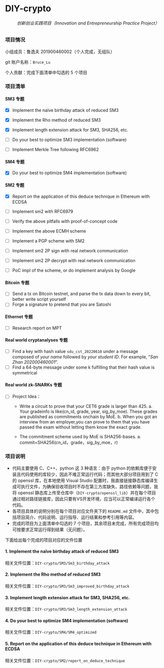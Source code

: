 # DIY-crypto
<h6 align="right">创新创业实践项目（Innovation and Entrepreneurship Practice Project）</h6>

### 项目情况

小组成员：鲁逸夫 201900460002（个人完成，无组队）

git 账户名称：`Bruce_Lu`

个人贡献：完成下面清单中勾选的 5 个项目

### 项目清单

#### SM3 专题

- [x] Implement the naïve birthday attack of reduced SM3 

- [x] Implement the Rho method of reduced SM3

- [x] Implement length extension attack for SM3, SHA256, etc.

- [ ] Do your best to optimize SM3 implementation (software)

- [ ] Implement Merkle Tree following RFC6962

#### SM4 专题

- [x] Do your best to optimize SM4 implementation (software)

#### SM2 专题

- [x] Report on the application of this deduce technique in Ethereum with ECDSA

- [ ] Implement sm2 with RFC6979

- [ ] Verify the above pitfalls with proof-of-concept code

- [ ] Implement the above ECMH scheme

- [ ] Implement a PGP scheme with SM2

- [ ] Implement sm2 2P sign with real network communication

- [ ] Implement sm2 2P decrypt with real network communication

- [ ] PoC impl of the scheme, or do implement analysis by Google

#### Bitcoin 专题

- [ ] Send a tx on Bitcoin testnet, and parse the tx data down to every bit, better write script yourself
- [ ] Forge a signature to pretend that you are Satoshi

#### Ethernet 专题

- [ ] Research report on MPT

#### Real world cryptanalyses 专题

- [ ] Find a key with hash value `sdu_cst_20220610` under a message composed of *your name* followed by *your student ID*. For example, “*San Zhan 202000460001*”.
- [ ] Find a 64-byte message under some k fulfilling that their hash value is symmetrical

#### Real world zk-SNARKs 专题

- [ ] Project Idea：

  - Write a circuit to prove that your CET6 grade is larger than 425.
    a. Your gradeinfo is like(cn_id, grade, year, sig_by_moe). These grades are published as commitments onchain by MoE.
    b. When you got an interview from an employer,you can prove to them that you have passed the exam without letting them know the exact grade.

  - The commitment scheme used by MoE is SHA256-bases.
    a. commit=SHA256(cn_id，grade，sig_by_moe，r)



### 项目说明

- 代码主要使用 C、C++、python 这 3 种语言：由于 python 的依赖库便于安装且代码使用的库较少，因此不难正常运行代码；而其他大部分项目用到了 C 的 openssl 库，在本地使用 Visual Studio 配置时，我直接链接静态库编译生成可执行文件，为确保验收项目时不存在第三方库缺失、路径依赖等问题，我将 openssl 静态库上传至仓库中（`DIY-crypto/openssl_lib`）并在每个项目通过相对路径链接库，因此只要有VS开发环境，应当可以正常编译运行各个代码。
- 各项目具体的说明分别在每个项目对应文件夹下的 `README.md` 文件中，其中包括项目简介、代码说明、运行指导、运行结果和参考引用等内容。
- 完成的项目为上面清单中勾选的 7 个项目，其余项目未完成，所有完成项目均可按要求正常运行得到结果（无问题）。

下面给出每个完成的项目对应的文件位置

#### 1. Implement the naïve birthday attack of reduced SM3

相关文件位置：`DIY-crypto/SM3/Sm3_birthday_attack` 

#### 2. Implement the Rho method of reduced SM3

相关文件位置：`DIY-crypto/SM3/Sm3_improved_birthday_attack` 

#### 3. Implement length extension attack for SM3, SHA256, etc.

相关文件位置：`DIY-crypto/SM3/Sm3_length_extension_attack` 

#### 4. Do your best to optimize SM4 implementation (software)

相关文件位置：`DIY-crypto/SM4/SM4_optimized` 

#### 5. Report on the application of this deduce technique in Ethereum with ECDSA

相关文件位置：`DIY-crypto/SM2/report_on_deduce_technique`

